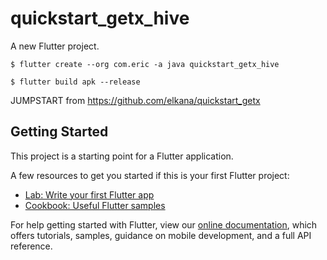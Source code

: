 # quickstart_getx_hive

A new Flutter project.

```
$ flutter create --org com.eric -a java quickstart_getx_hive

$ flutter build apk --release
```

JUMPSTART from https://github.com/elkana/quickstart_getx

## Getting Started

This project is a starting point for a Flutter application.

A few resources to get you started if this is your first Flutter project:

- [Lab: Write your first Flutter app](https://flutter.dev/docs/get-started/codelab)
- [Cookbook: Useful Flutter samples](https://flutter.dev/docs/cookbook)

For help getting started with Flutter, view our
[online documentation](https://flutter.dev/docs), which offers tutorials,
samples, guidance on mobile development, and a full API reference.

